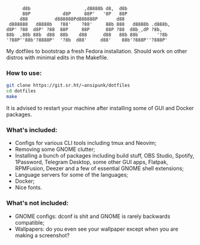 ```
      d8b                    ,d8888b d8,  d8b
      88P            d8P     88P'   '8P   88P
     d88          d888888Pd888888P       d88
 d888888   d8888b   ?88'    ?88'     88b 888   d8888b .d888b,
d8P' ?88  d8P' ?88  88P     88P      88P ?88  d8b_,dP ?8b,
88b  ,88b 88b  d88  88b    d88      d88   88b 88b       '?8b
'?88P''88b'?8888P'  '?8b  d88'     d88'    88b'?888P''?888P'
```

My dotfiles to bootstrap a fresh Fedora installation.
Should work on other distros with minimal edits in the Makefile.

### How to use:

```sh
git clone https://git.sr.ht/~ansipunk/dotfiles
cd dotfiles
make
```

It is advised to restart your machine after installing some of GUI and Docker packages.

### What's included:

- Configs for various CLI tools including tmux and Neovim;
- Removing some GNOME clutter;
- Installing a bunch of packages including build stuff, OBS Studio, Spotify,
  1Password, Telegram Desktop, some other GUI apps, Flatpak, RPMFusion,
  Deezer and a few of essential GNOME shell extensions;
- Language servers for some of the languages;
- Docker;
- Nice fonts.

### What's not included:

- GNOME configs: dconf is shit and GNOME is rarely backwards compatible;
- Wallpapers: do you even see your wallpaper except when you are making a screenshot?
